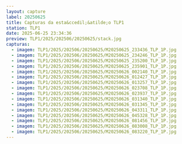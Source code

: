 ```yaml
---
layout: capture
label: 20250625
title: Capturas da esta&ccedil;&atilde;o TLP1
station: TLP1
date: 2025-06-25 23:34:36
preview: TLP1/2025/202506/20250625/stack.jpg
capturas:
  - imagem: TLP1/2025/202506/20250625/M20250625_233436_TLP_1P.jpg
  - imagem: TLP1/2025/202506/20250625/M20250625_234246_TLP_1P.jpg
  - imagem: TLP1/2025/202506/20250625/M20250625_235200_TLP_1P.jpg
  - imagem: TLP1/2025/202506/20250625/M20250625_235901_TLP_1P.jpg
  - imagem: TLP1/2025/202506/20250625/M20250626_002140_TLP_1P.jpg
  - imagem: TLP1/2025/202506/20250625/M20250626_012427_TLP_1P.jpg
  - imagem: TLP1/2025/202506/20250625/M20250626_013257_TLP_1P.jpg
  - imagem: TLP1/2025/202506/20250625/M20250626_023708_TLP_1P.jpg
  - imagem: TLP1/2025/202506/20250625/M20250626_023937_TLP_1P.jpg
  - imagem: TLP1/2025/202506/20250625/M20250626_031340_TLP_1P.jpg
  - imagem: TLP1/2025/202506/20250625/M20250626_031345_TLP_1P.jpg
  - imagem: TLP1/2025/202506/20250625/M20250626_043311_TLP_1P.jpg
  - imagem: TLP1/2025/202506/20250625/M20250626_045328_TLP_1P.jpg
  - imagem: TLP1/2025/202506/20250625/M20250626_081456_TLP_1P.jpg
  - imagem: TLP1/2025/202506/20250625/M20250626_083008_TLP_1P.jpg
  - imagem: TLP1/2025/202506/20250625/M20250626_083220_TLP_1P.jpg
---
```

